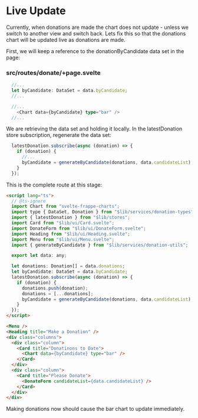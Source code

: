 # Live Update

Currently, when donations are made the chart does not update - unless we switch to another view and switch back. Lets fix this so that the donations chart will be updated live as donations are made.

First, we will keep a reference to the donationByCandidate data set in the page:

### src/routes/donate/+page.svelte

~~~typescript
  //...
  let byCandidate: DataSet = data.byCandidate;
  //...

  //...
    <Chart data={byCandidate} type="bar" />
  //...
~~~

We are retrieving the data set and holding it locally. In the latestDonation store subscription, regenerate the data set:

~~~typescript
  latestDonation.subscribe(async (donation) => {
    if (donation) {
      //...
      byCandidate = generateByCandidate(donations, data.candidateList);
    }
  });
~~~

This is the complete route at this stage:

~~~html
<script lang="ts">
  // @ts-ignore
  import Chart from "svelte-frappe-charts";
  import type { DataSet, Donation } from "$lib/services/donation-types";
  import { latestDonation } from "$lib/stores";
  import Card from "$lib/ui/Card.svelte";
  import DonateForm from "$lib/ui/DonateForm.svelte";
  import Heading from "$lib/ui/Heading.svelte";
  import Menu from "$lib/ui/Menu.svelte";
  import { generateByCandidate } from "$lib/services/donation-utils";

  export let data: any;

  let donations: Donation[] = data.donations;
  let byCandidate: DataSet = data.byCandidate;
  latestDonation.subscribe(async (donation) => {
    if (donation) {
      donations.push(donation);
      donations = [...donations];
      byCandidate = generateByCandidate(donations, data.candidateList);
    }
  });
</script>

<Menu />
<Heading title="Make a Donation" />
<div class="columns">
  <div class="column">
    <Card title="Donatinons to Date">
      <Chart data={byCandidate} type="bar" />
    </Card>
  </div>
  <div class="column">
    <Card title="Please Donate">
      <DonateForm candidateList={data.candidateList} />
    </Card>
  </div>
</div>
~~~

Making donations now should cause the bar chart to update immediately.
